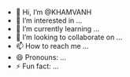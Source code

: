 - 👋 Hi, I’m @KHAMVANH
- 👀 I’m interested in ...
- 🌱 I’m currently learning ...
- 💞️ I’m looking to collaborate on ...
- 📫 How to reach me ...
- 😄 Pronouns: ...
- ⚡ Fun fact: ...

<!---
KHAMVANH/KHAMVANH is a ✨ special ✨ repository because its `README.md` (this file) appears on your GitHub profile.
You can click the Preview link to take a look at your changes.
--->
